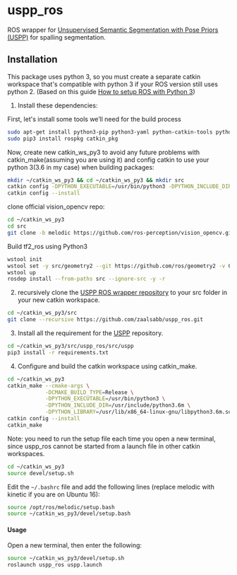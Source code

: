 # uspp_ros

ROS wrapper for [Unsupervised Semantic Segmentation with Pose Priors (USPP)](https://github.com/MACILLAS/USPP) for spalling segmentation.

## Installation
This package uses python 3, so you must create a separate catkin workspace that's compatible with python 3 if your ROS version still uses python 2. (Based on this guide [How to setup ROS with Python 3](https://medium.com/@beta_b0t/how-to-setup-ros-with-python-3-44a69ca36674))

1) Install these dependencies:

First, let's install some tools we’ll need for the build process
```bash
sudo apt-get install python3-pip python3-yaml python-catkin-tools python3-dev python3-numpy python3-catkin-pkg-modules python3-rospkg-modules
sudo pip3 install rospkg catkin_pkg
```
Now, create new catkin_ws_py3 to avoid any future problems with catkin_make(assuming you are using it) and config catkin to use your python 3(3.6 in my case) when building packages:
```bash
mkdir ~/catkin_ws_py3 && cd ~/catkin_ws_py3 && mkdir src
catkin config -DPYTHON_EXECUTABLE=/usr/bin/python3 -DPYTHON_INCLUDE_DIR=/usr/include/python3.6m -DPYTHON_LIBRARY=/usr/lib/x86_64-linux-gnu/libpython3.6m.so
catkin config --install
```
clone official vision_opencv repo:
```bash
cd ~/catkin_ws_py3
cd src
git clone -b melodic https://github.com/ros-perception/vision_opencv.git
```
Build tf2_ros using Python3
```bash
wstool init
wstool set -y src/geometry2 --git https://github.com/ros/geometry2 -v 0.6.5
wstool up
rosdep install --from-paths src --ignore-src -y -r
```

2) recursively clone the [USPP ROS wrapper repository](https://github.com/zaalsabb/uspp_ros) to your src folder in your new catkin workspace.

```bash
cd ~/catkin_ws_py3/src
git clone --recursive https://github.com/zaalsabb/uspp_ros.git
```
3) Install all the requirement for the [USPP](https://github.com/zaalsabb/uspp) repository.

```bash
cd ~/catkin_ws_py3/src/uspp_ros/src/uspp
pip3 install -r requirements.txt
```

4) Configure and build the catkin workspace using catkin_make.

```bash
cd ~/catkin_ws_py3
catkin_make --cmake-args \
            -DCMAKE_BUILD_TYPE=Release \
            -DPYTHON_EXECUTABLE=/usr/bin/python3 \
            -DPYTHON_INCLUDE_DIR=/usr/include/python3.6m \
            -DPYTHON_LIBRARY=/usr/lib/x86_64-linux-gnu/libpython3.6m.so
catkin config --install
catkin_make
```
Note: you need to run the setup file each time you open a new terminal, since uspp_ros cannot be started from a launch file in other catkin workspaces.
```bash
cd ~/catkin_ws_py3
source devel/setup.sh
```
Edit the ```~/.bashrc``` file and add the following lines (replace melodic with kinetic if you are on Ubuntu 16):
```bash
source /opt/ros/melodic/setup.bash
source ~/catkin_ws_py3/devel/setup.bash
```

#### Usage
Open a new terminal, then enter the following:
```bash
source ~/catkin_ws_py3/devel/setup.sh
roslaunch uspp_ros uspp.launch
```

